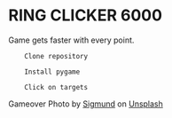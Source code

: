 # RING CLICKER 6000
    
Game gets faster with every point.

        Clone repository

        Install pygame

        Click on targets

    





Gameover
Photo by <a href="https://unsplash.com/de/@sigmund?utm_source=unsplash&utm_medium=referral&utm_content=creditCopyText">Sigmund</a> on <a href="https://unsplash.com/photos/By-tZImt0Ms?utm_source=unsplash&utm_medium=referral&utm_content=creditCopyText">Unsplash</a>
  
